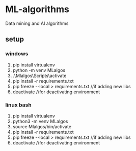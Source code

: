 # ML-algorithms

Data mining and AI algorithms

## setup

### windows

1. pip install virtualenv
2. python -m venv MLalgos
3. .\Mlalgos\Scripts\activate
4. pip install -r requirements.txt
5. pip freeze --local > requirements.txt //if adding new libs
6. deactivate //for deactivating environment

### linux bash

1. pip install virtualenv
2. python3 -m venv MLalgos
3. source Mlalgos/bin/activate
4. pip install -r requirements.txt
5. pip freeze --local > requirements.txt //if adding new libs
6. deactivate //for deactivating environment

